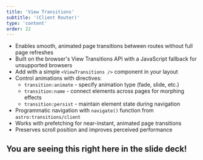 ```yaml
---
title: 'View Transitions'
subtitle: '(Client Router)'
type: 'content'
order: 22
---
```


- Enables smooth, animated page transitions between routes without full page refreshes
- Built on the browser's View Transitions API with a JavaScript fallback for unsupported browsers
- Add with a simple `<ViewTransitions />` component in your layout
- Control animations with directives:
    - `transition:animate` - specify animation type (fade, slide, etc.)
    - `transition:name` - connect elements across pages for morphing effects
    - `transition:persist` - maintain element state during navigation
- Programmatic navigation with `navigate()` function from `astro:transitions/client`
- Works with prefetching for near-instant, animated page transitions
- Preserves scroll position and improves perceived performance

## You are seeing this right here in the slide deck!
